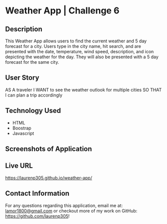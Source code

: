 # Weather App | Challenge 6

## Description
This Weather App allows users to find the current weather and 5 day forecast for a city. Users type in the city name, hit search, and are presented with the date, temperature, wind speed, description, and icon depicting the weather for the day. They will also be presented with a 5 day forecast for the same city. 

## User Story 
AS A traveler
I WANT to see the weather outlook for multiple cities
SO THAT I can plan a trip accordingly

## Technology Used
- HTML
- Boostrap
- Javascript 

## Screenshots of Application



## Live URL 

https://laurenp305.github.io/weather-app/

## Contact Information 

For any questions regarding this application, email me at: lamor1800@gmail.com or checkout more of my work on GitHub: https://github.com/laurenp305!

